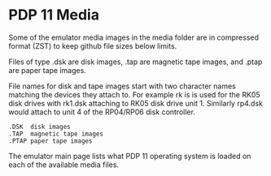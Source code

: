 # PDP 11 Media

Some of the emulator media images in the media folder are in compressed format (ZST) to keep github file sizes below limits.

Files of type .dsk are disk images, .tap are magnetic tape images, and .ptap are paper tape images.

File names for disk and tape images start with two character names matching the devices they attach to. For example rk is is used for the RK05 disk drives with rk1.dsk attaching to RK05 disk drive unit 1. Similarly rp4.dsk would attach to unit 4 of the RP04/RP06 disk controller.

```
.DSK  disk images
.TAP  magnetic tape images
.PTAP paper tape images
```

The emulator main page lists what PDP 11 operating system is loaded on each of the available media files.


